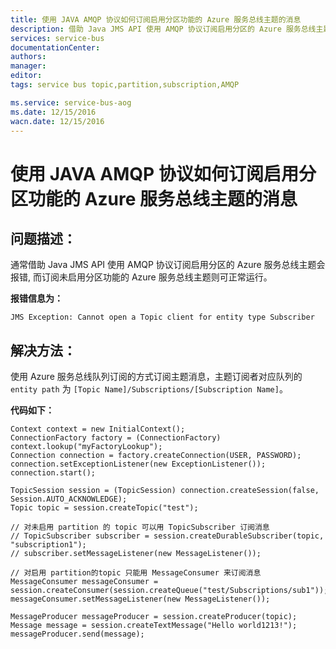 ```yaml
---
title: 使用 JAVA AMQP 协议如何订阅启用分区功能的 Azure 服务总线主题的消息
description: 借助 Java JMS API 使用 AMQP 协议订阅启用分区的 Azure 服务总线主题的消息
services: service-bus
documentationCenter: 
authors: 
manager: 
editor: 
tags: service bus topic,partition,subscription,AMQP

ms.service: service-bus-aog
ms.date: 12/15/2016
wacn.date: 12/15/2016
---
```


# 使用 JAVA AMQP 协议如何订阅启用分区功能的 Azure 服务总线主题的消息  

## 问题描述：  

通常借助 Java JMS API 使用 AMQP 协议订阅启用分区的 Azure 服务总线主题会报错, 而订阅未启用分区功能的  Azure 服务总线主题则可正常运行。  

**报错信息为：**  

```
JMS Exception: Cannot open a Topic client for entity type Subscriber
```

## 解决方法：  

使用 Azure 服务总线队列订阅的方式订阅主题消息，主题订阅者对应队列的 `entity path` 为  `[Topic Name]/Subscriptions/[Subscription Name]`。

**代码如下：**  

```
Context context = new InitialContext();
ConnectionFactory factory = (ConnectionFactory) context.lookup("myFactoryLookup");
Connection connection = factory.createConnection(USER, PASSWORD);
connection.setExceptionListener(new ExceptionListener());
connection.start();

TopicSession session = (TopicSession) connection.createSession(false, Session.AUTO_ACKNOWLEDGE);
Topic topic = session.createTopic("test");

// 对未启用 partition 的 topic 可以用 TopicSubscriber 订阅消息
// TopicSubscriber subscriber = session.createDurableSubscriber(topic, "subscription1");
// subscriber.setMessageListener(new MessageListener());

// 对启用 partition的topic 只能用 MessageConsumer 来订阅消息
MessageConsumer messageConsumer = session.createConsumer(session.createQueue("test/Subscriptions/sub1"));
messageConsumer.setMessageListener(new MessageListener());

MessageProducer messageProducer = session.createProducer(topic);
Message message = session.createTextMessage("Hello world1213!");
messageProducer.send(message);
```
